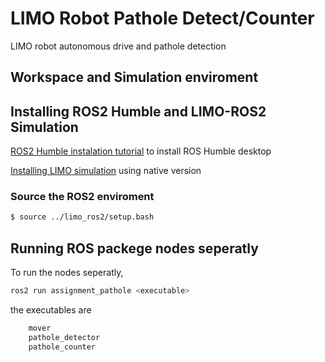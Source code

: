 # LIMO Robot Pathole Detect/Counter
LIMO robot autonomous drive and pathole detection


## Workspace and Simulation enviroment

## Installing ROS2 Humble and LIMO-ROS2 Simulation
[ROS2 Humble instalation tutorial](https://docs.ros.org/en/humble/Installation/Ubuntu-Install-Debians.html) to install ROS Humble desktop 

[Installing LIMO simulation](https://github.com/LCAS/CMP9767_LIMO/wiki/Simulator-Setup) using native version

### Source the ROS2 enviroment

```bash
$ source ../limo_ros2/setup.bash
```
## Running ROS packege nodes seperatly
To run the nodes seperatly,
```bash
ros2 run assignment_pathole <executable>
```
the executables are
```bash
    mover
    pathole_detector
    pathole_counter
```
